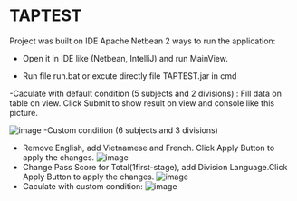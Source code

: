 # TAPTEST
Project was built on IDE Apache Netbean
2 ways to run the application:
- Open it in IDE like (Netbean, IntelliJ) and run MainView.

- Run file run.bat or excute directly file TAPTEST.jar in cmd


-Caculate with default condition (5 subjects and 2 divisions) :
Fill data on table on view. Click Submit to show result on view and console like this picture.

![image](https://user-images.githubusercontent.com/125273807/229348079-e3e4fad1-098a-41b8-99d6-c45cbab3f71d.png)
-Custom condition (6 subjects and 3 divisions)
+ Remove English, add Vietnamese and French. Click Apply Button to apply the changes.
![image](https://user-images.githubusercontent.com/125273807/229348253-b1bb63a0-8690-4c00-9d85-7d1210ad5a33.png)
+ Change Pass Score for Total(1first-stage), add Division Language.Click Apply Button to apply the changes.
![image](https://user-images.githubusercontent.com/125273807/229348315-01425ec7-0ae5-4131-90cc-2028e5f79732.png)
+ Caculate with custom condition:
![image](https://user-images.githubusercontent.com/125273807/229348602-f2e1c1fe-769f-48cf-bc08-e5ff73b28bb5.png)


